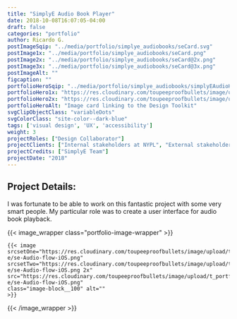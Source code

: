 ```yaml
---
title: "SimplyE Audio Book Player"
date: 2018-10-08T16:07:05-04:00
draft: false
categories: "portfolio"
author: Ricardo G.
postImageSqip: "../media/portfolio/simplye_audiobooks/seCard.svg"
postImage1x: "../media/portfolio/simplye_audiobooks/seCard.png"
postImage2x: "../media/portfolio/simplye_audiobooks/seCard@2x.png"
postImage3x: "../media/portfolio/simplye_audiobooks/seCard@3x.png"
postImageAlt: ""
figcaption: ""
portfolioHeroSqip: "../media/portfolio/simplye_audiobooks/simplyEAudioHeroSqip.svg"
portfolioHero1x: "https://res.cloudinary.com/toupeeproofbullets/image/upload/t_portfolio_hero_16_9/v1548802600/simply-e/se-Audio-flow-iOS.png"
portfolioHero2x: "https://res.cloudinary.com/toupeeproofbullets/image/upload/t_portfolio_hero_2x/v1548802600/simply-e/se-Audio-flow-iOS.png"
portfolioHeroAlt: "Image card linking to the Design Toolkit"
svgClipObjectClass: "variableDots"
svgColorClass: "site-color--dark-blue"
tags: ['visual design', 'UX', 'accessibility']
weight: 3
projectRoles: ["Design Collaborator"]
projectClients: ["Internal stakeholders at NYPL", "External stakeholders at participating libraries"]
projectCredits: ["SimplyE Team"]
projectDate: "2018"
---
```

## Project Details:
I was fortunate to be able to work on this fantastic project with some very smart people. My particular role was to create a user interface for audio book playback.

{{< image_wrapper class="portfolio-image-wrapper" >}}

    {{< image
    srcsetOne="https://res.cloudinary.com/toupeeproofbullets/image/upload/t_portfolio_full/v1548802600/simply-e/se-Audio-flow-iOS.png"
    srcsetTwo="https://res.cloudinary.com/toupeeproofbullets/image/upload/t_portfolio_full_size_2x/v1548802600/simply-e/se-Audio-flow-iOS.png 2x"
    src="https://res.cloudinary.com/toupeeproofbullets/image/upload/t_portfolio_full/v1548802600/simply-e/se-Audio-flow-iOS.png"
    class="image-block__100" alt=""
    >}}

{{< /image_wrapper >}}
